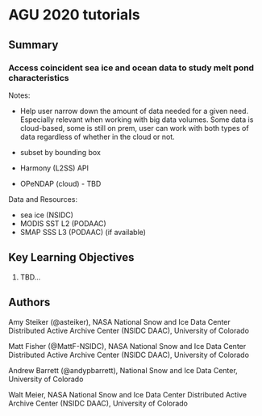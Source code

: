 # AGU 2020 tutorials 

## Summary 


### Access coincident sea ice and ocean data to study melt pond characteristics

Notes:

* Help user narrow down the amount of data needed for a given need. Especially relevant when working with big data volumes. Some data is cloud-based, some is still on prem, user can work with both types of data regardless of whether in the cloud or not.

* subset by bounding box
* Harmony (L2SS) API
* OPeNDAP (cloud) - TBD

Data and Resources:

* sea ice (NSIDC)
* MODIS SST L2 (PODAAC) 
* SMAP SSS L3 (PODAAC) (if available)

## Key Learning Objectives

1. TBD...

## Authors

Amy Steiker (@asteiker), NASA National Snow and Ice Data Center Distributed Active Archive Center (NSIDC DAAC), University of Colorado

Matt Fisher (@MattF-NSIDC), NASA National Snow and Ice Data Center Distributed Active Archive Center (NSIDC DAAC), University of Colorado

Andrew Barrett (@andypbarrett), National Snow and Ice Data Center, University of Colorado

Walt Meier, NASA National Snow and Ice Data Center Distributed Active Archive Center (NSIDC DAAC), University of Colorado